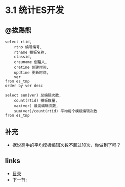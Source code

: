 # 3.1 统计ES开发

## @挨踢熊

	select rtid,
		rtno 编号编号,
		rtname 模板名称,
		classid,
		creuname 创建人,
		cretime 创建时间,
		updtime 更新时间,
		ver 
	from es_tmp
	order by ver desc
	
	select sum(ver) 总编辑次数,
		count(rtid) 模板数量,
		max(ver) 最高编辑次数,
		sum(ver)/count(rtid) 平均每个模板编辑次数 
	from es_tmp

## 补充
 * 据说高手的平均模板编辑次数不超过10次，你做到了吗？
 
## links
  * [目录](<preface.md>)
  * 下一节: [](<03.2.md>)
